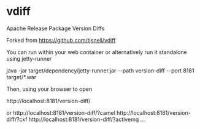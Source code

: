 vdiff
=====

Apache Release Package Version Diffs

Forked from https://github.com/tjsnell/vdiff

You can run within your web container or alternatively run it standalone using jetty-runner

java -jar target/dependency/jetty-runner.jar --path version-diff --port 8181 target/*.war

Then, using your browser to open

http://localhost:8181/version-diff/

or 
http://localhost:8181/version-diff/?camel
http://localhost:8181/version-diff/?cxf
http://localhost:8181/version-diff/?activemq
...

